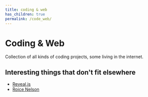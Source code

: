 ```yaml
---
title: coding & web
has_children: true
permalink: /code_web/
---
```



# Coding & Web

Collection of all kinds of coding projects, some living in the internet.

## Interesting things that don't fit elsewhere

* [Reveal.js](https://revealjs.com)
* [Roice Nelson](http://www.roice3.org)
